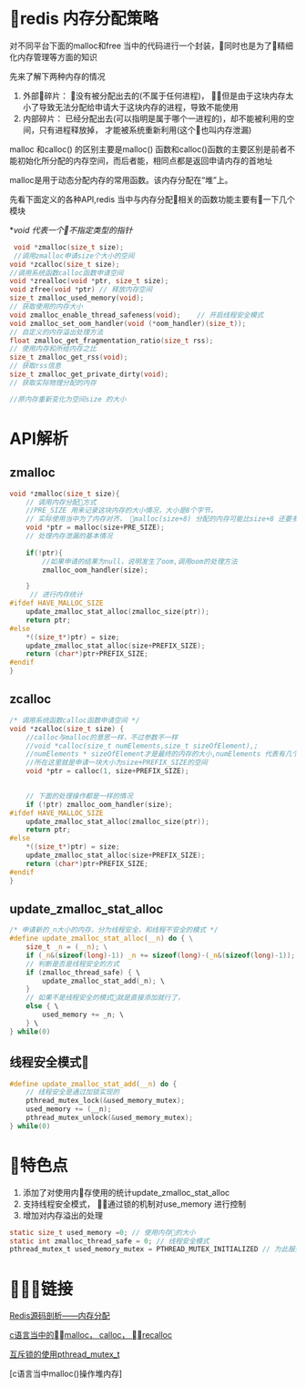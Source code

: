 # redis 内存分配策略

对不同平台下面的malloc和free 当中的代码进行一个封装，同时也是为了精细化内存管理等方面的知识

先来了解下两种内存的情况
1. 外部碎片： 没有被分配出去的(不属于任何进程)， 但是由于这块内存太小了导致无法分配给申请大于这块内存的进程，导致不能使用
2. 内部碎片： 已经分配出去(可以指明是属于哪个一进程的)，却不能被利用的空间，只有进程释放掉， 才能被系统重新利用(这个也叫内存泄漏)


malloc 和calloc() 的区别主要是malloc() 函数和calloc()函数的主要区别是前者不能初始化所分配的内存空间，而后者能，相同点都是返回申请内存的首地址

malloc是用于动态分配内存的常用函数。该内存分配在“堆”上。

先看下面定义的各种API,redis 当中与内存分配相关的函数功能主要有一下几个模块

**void *代表一个不指定类型的指针**

```c
 void *zmalloc(size_t size);     
 //调用zmalloc申请size个大小的空间
void *zcalloc(size_t size);      
//调用系统函数calloc函数申请空间
void *zrealloc(void *ptr, size_t size);
void zfree(void *ptr) // 释放内存空间
size_t zmalloc_used_memory(void);   
// 获取使用的内存大小
void zmalloc_enable_thread_safeness(void);    // 开启线程安全模式
void zmalloc_set_oom_handler(void (*oom_handler)(size_t));   
// 自定义的内存溢出处理方法
float zmalloc_get_fragmentation_ratio(size_t rss);  
// 使用内存和所给内存之比
size_t zmalloc_get_rss(void);  
// 获取rss信息
size_t zmalloc_get_private_dirty(void);   
// 获取实际物理分配的内存

//原内存重新变化为空间size 的大小
```

# API解析

## zmalloc
```c
void *zmalloc(size_t size){
    // 调用内存分配方式 
    //PRE_SIZE 用来记录这块内存的大小情况，大小是8个字节，
    // 实际使用当中为了内存对齐， malloc(size+8) 分配的内存可能比size+8 还要多一些， 
    void *ptr = malloc(size+PRE_SIZE);
    // 处理内存泄漏的基本情况
   
    if(!ptr){
        //如果申请的结果为null，说明发生了oom,调用oom的处理方法
        zmalloc_oom_handler(size);

    }
     // 进行内存统计
#ifdef HAVE_MALLOC_SIZE
    update_zmalloc_stat_alloc(zmalloc_size(ptr));
    return ptr;
#else
    *((size_t*)ptr) = size;
    update_zmalloc_stat_alloc(size+PREFIX_SIZE);
    return (char*)ptr+PREFIX_SIZE;
#endif
}
```


## zcalloc
```c
/* 调用系统函数calloc函数申请空间 */
void *zcalloc(size_t size) {
	//calloc与malloc的意思一样，不过参数不一样
	//void *calloc(size_t numElements,size_t sizeOfElement),;
    //numElements * sizeOfElement才是最终的内存的大小,numElements 代表有几个这样的内存块大小
	//所在这里就是申请一块大小为size+PREFIX_SIZE的空间
    void *ptr = calloc(1, size+PREFIX_SIZE);
   

    // 下面的处理操作都是一样的情况
    if (!ptr) zmalloc_oom_handler(size);
#ifdef HAVE_MALLOC_SIZE
    update_zmalloc_stat_alloc(zmalloc_size(ptr));
    return ptr;
#else
    *((size_t*)ptr) = size;
    update_zmalloc_stat_alloc(size+PREFIX_SIZE);
    return (char*)ptr+PREFIX_SIZE;
#endif
}
```


## update_zmalloc_stat_alloc
```c
/* 申请新的_n大小的内存，分为线程安全，和线程不安全的模式 */
#define update_zmalloc_stat_alloc(__n) do { \
    size_t _n = (__n); \
    if (_n&(sizeof(long)-1)) _n += sizeof(long)-(_n&(sizeof(long)-1)); \
    // 判断是否是线程安全的方式
    if (zmalloc_thread_safe) { \
        update_zmalloc_stat_add(_n); \
    } 
    // 如果不是线程安全的模式就是直接添加就行了，
    else { \
        used_memory += _n; \
    } \
} while(0)

```

## 线程安全模式
```c
#define update_zmalloc_stat_add(__n) do { 
    // 线程安全是通过加锁实现的
    pthread_mutex_lock(&used_memory_mutex); 
    used_memory += (__n); 
    pthread_mutex_unlock(&used_memory_mutex); 
} while(0)

```


# 特色点
1. 添加了对使用内存使用的统计update_zmalloc_stat_alloc
2. 支持线程安全模式， 通过锁的机制对use_memory 进行控制
3. 增加对内存溢出的处理


```c
static size_t used_memory =0; // 使用内存的大小
static int zmalloc_thread_safe = 0; // 线程安全模式
pthread_mutex_t used_memory_mutex = PTHREAD_MUTEX_INITIALIZED // 为此服务器
```


# 链接

[Redis源码剖析——内存分配](https://www.liuin.cn/2018/03/23/Redis%E6%BA%90%E7%A0%81%E5%89%96%E6%9E%90%E2%80%94%E2%80%94%E5%86%85%E5%AD%98%E5%88%86%E9%85%8D/)

[c语言当中的malloc， calloc， recalloc](https://blog.csdn.net/zhangxiao93/article/details/43966425)

[互斥锁的使用pthread_mutex_t](https://blog.csdn.net/yusiguyuan/article/details/14148311)

[c语言当中malloc()操作堆内存]

